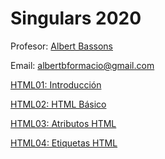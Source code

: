 # Singulars 2020

Profesor: [Albert Bassons](https://www.linkedin.com/in/albertbassons/)

Email: [albertbformacio@gmail.com](mailto:albertbformacio@gmail.com)

[HTML01: Introducción](Singulars%202020%203a03e0af97df4f8dbd03032c17a114e0/HTML01%20Introduccio%CC%81n%20fc2855e61415466ead08be410619aa98.md)

[HTML02: HTML Básico ](Singulars%202020%203a03e0af97df4f8dbd03032c17a114e0/HTML02%20HTML%20Ba%CC%81sico%20ea5f53e1c410406f92886d158aef06d3.md)

[HTML03: Atributos HTML](Singulars%202020%203a03e0af97df4f8dbd03032c17a114e0/HTML03%20Atributos%20HTML%20074fc6df7fd5449ba5e6ee389999eeb0.md)

[HTML04: Etiquetas HTML](Singulars%202020%203a03e0af97df4f8dbd03032c17a114e0/HTML04%20Etiquetas%20HTML%2080ee38566ee543259f475a132be9fa7c.md)